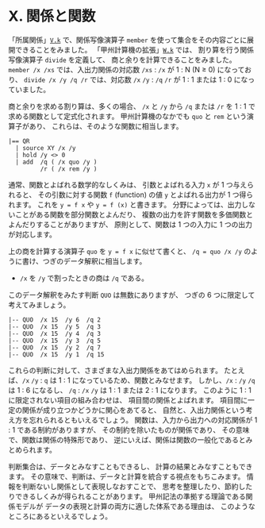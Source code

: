 # X. 関係と関数


「所属関係」[`V.k`][V.k] で、関係写像演算子 `member`
を使って集合をその内容ごとに展開できることをみました。
「甲州計算機の拡張」[`W.k`][W.k] では、
割り算を行う関係写像演算子 `divide` を定義して、
商と余りを計算できることをみました。
`member /x /xs` では、入出力関係の対応数
`/xs` : `/x` が 1 : N (N ≥ 0) になっており、
`divide /x /y /q /r` では、対応数
`/x` `/y` : `/q` `/r` が 1 : 1 または 1 : 0 になっていました。

商と余りを求める割り算は、多くの場合、
`/x` と `/y` から `/q` または `/r` を
1 : 1 で求める関数として定式化されます。
甲州計算機のなかでも `quo` と `rem` という演算子があり、
これらは、そのような関数に相当します。

``` text
|== QR
  | source XY /x /y
  | hold /y <> 0
  | add  /q ( /x quo /y )
         /r ( /x rem /y )
```

通常、関数とよばれる数学的なしくみは、
引数とよばれる入力 `x` が 1 つ与えられると、
その引数に対する関数 `f` (function) の値
`y` とよばれる出力が 1 つ得られます。
これを `y = f x` や `y = f (x)` と書きます。
分野によっては、出力しないことがある関数を部分関数とよんだり、
複数の出力を許す関数を多価関数とよんだりすることがありますが、
原則として、関数は 1 つの入力に 1 つの出力が対応します。

上の商を計算する演算子 `quo` を `y = f x` に似せて書くと、
`/q = quo /x /y` のように書け、つぎのデータ解釈に相当します。

 - `/x` を `/y` で割ったときの商は `/q` である。

このデータ解釈をみたす判断 `QUO` は無数にありますが、
つぎの 6 つに限定して考えてみましょう。

``` text
|-- QUO  /x 15  /y 6  /q 2
|-- QUO  /x 15  /y 5  /q 3
|-- QUO  /x 15  /y 4  /q 3
|-- QUO  /x 15  /y 3  /q 5
|-- QUO  /x 15  /y 2  /q 7
|-- QUO  /x 15  /y 1  /q 15
```

これらの判断に対して、さまざまな入出力関係をあてはめられます。
たとえば、`/x` `/y` : `q` は 1 : 1
になっているため、関数とみなせます。
しかし、`/x` : `/y` `/q` は 1 : 6 になるし、
`/q` : `/x` `/y` は 1 : 1 または 2 : 1 になります。
このように 1 : 1 に限定されない項目の組み合わせは、
項目間の関係とよばれます。
項目間に一定の関係が成り立つかどうかに関心をあてると、
自然と、入出力関係という考え方を忘れられるともいえるでしょう。
関数は、入力から出力への対応関係が
1 : 1 である制約がありますが、
その制約を除いたものが関係であり、
その意味で、関数は関係の特殊形であり、
逆にいえば、関係は関数の一般化であるとみとめられます。

判断集合は、データとみなすこともできるし、
計算の結果とみなすこともできます。
その意味で、判断は、データと計算を統合する視点をもちこみます。
情報を判断ないし関係として表現しなおすことで、
思考を整理したり、節約したりできるしくみが得られることがあります。
甲州記法の準拠する理論である関係モデルが
データの表現と計算の両方に適した体系である理由は、
このようなところにあるといえるでしょう。



[V.k]:   https://github.com/seinokatsuhiro/abc-of-koshucode/blob/master/draft/japanese/section/V/V.k
[W.k]:   https://github.com/seinokatsuhiro/abc-of-koshucode/blob/master/draft/japanese/section/W/W.k
[X.k]:   https://github.com/seinokatsuhiro/abc-of-koshucode/blob/master/draft/japanese/section/X/X.k

<!-- ------------------------------------------------------------------
|-- TERM  /ja0 'か  /ja '関係        /en "relation"
|-- TERM  /ja0 'か  /ja '関数        /en "function"
|-- TERM  /ja0 'け  /ja '計算        /en "calculation"
|-- TERM  /ja0 'て  /ja 'データ      /en "data"
------------------------------------------------------------------- -->

